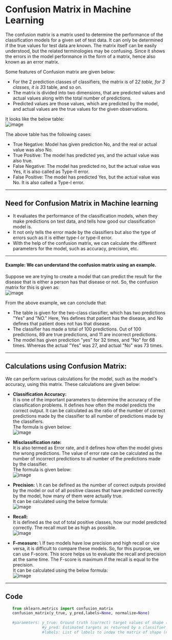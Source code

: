 # Confusion Matrix in Machine Learning
The confusion matrix is a matrix used to determine the performance of the classification models for a given set of test data. It can only be determined if the true values for test data are known. The matrix itself can be easily understood, but the related terminologies may be confusing. Since it shows the errors in the model performance in the form of a matrix, hence also known as an error matrix. 

Some features of Confusion matrix are given below:
- For the 2 prediction classes of classifiers, the matrix is of 2*2 table, for 3 classes, it is 3*3 table, and so on.
- The matrix is divided into two dimensions, that are predicted values and actual values along with the total number of predictions.
- Predicted values are those values, which are predicted by the model, and actual values are the true values for the given observations.

It looks like the below table: \
![image](https://user-images.githubusercontent.com/58425689/107874545-79334700-6ee2-11eb-84bd-a761fdb28924.png)

The above table has the following cases:
- True Negative: Model has given prediction No, and the real or actual value was also No.
- True Positive: The model has predicted yes, and the actual value was also true.
- False Negative: The model has predicted no, but the actual value was Yes, it is also called as Type-II error.
- False Positive: The model has predicted Yes, but the actual value was No. It is also called a Type-I error.
___
## Need for Confusion Matrix in Machine learning
- It evaluates the performance of the classification models, when they make predictions on test data, and tells how good our classification model is.
- It not only tells the error made by the classifiers but also the type of errors such as it is either type-I or type-II error.
- With the help of the confusion matrix, we can calculate the different parameters for the model, such as accuracy, precision, etc.
___
#### Example: We can understand the confusion matrix using an example.
Suppose we are trying to create a model that can predict the result for the disease that is either a person has that disease or not. So, the confusion matrix for this is given as: \
![image](https://user-images.githubusercontent.com/58425689/107874592-bac3f200-6ee2-11eb-93cd-31da20ff2234.png)

From the above example, we can conclude that:
- The table is given for the two-class classifier, which has two predictions "Yes" and "NO." Here, Yes defines that patient has the disease, and No defines that patient does not has that disease.
- The classifier has made a total of 100 predictions. Out of 100 predictions, 89 are true predictions, and 11 are incorrect predictions.
- The model has given prediction "yes" for 32 times, and "No" for 68 times. Whereas the actual "Yes" was 27, and actual "No" was 73 times.
___
## Calculations using Confusion Matrix:
We can perform various calculations for the model, such as the model's accuracy, using this matrix. These calculations are given below:

- **Classification Accuracy:** \
  It is one of the important parameters to determine the accuracy of the classification problems. It defines how often the model predicts the correct output. It can be calculated as the ratio of the number of correct predictions made by the classifier to all number of predictions made by the classifiers. \
  The formula is given below: \
  ![image](https://user-images.githubusercontent.com/58425689/107874621-daf3b100-6ee2-11eb-94f8-23edcb53d0e1.png)

- **Misclassification rate:** \
  It is also termed as Error rate, and it defines how often the model gives the wrong predictions. The value of error rate can be calculated as the number of incorrect predictions to all number of the predictions made by the classifier. \
  The formula is given below: \
  ![image](https://user-images.githubusercontent.com/58425689/107874625-dd560b00-6ee2-11eb-9465-5ea7453f794e.png)

- **Precision:** \ 
  It can be defined as the number of correct outputs provided by the model or out of all positive classes that have predicted correctly by the model, how many of them were actually true. \
  It can be calculated using the below formula: \
  ![image](https://user-images.githubusercontent.com/58425689/107874654-0d9da980-6ee3-11eb-88e7-f537e20af187.png)

- **Recall:** \
  It is defined as the out of total positive classes, how our model predicted correctly. The recall must be as high as possible. \
  ![image](https://user-images.githubusercontent.com/58425689/107874627-e050fb80-6ee2-11eb-8c6b-9e92aaeef119.png)

- **F-measure:** \ 
  If two models have low precision and high recall or vice versa, it is difficult to compare these models. So, for this purpose, we can use F-score. This score helps us to evaluate the recall and precision at the same time. The F-score is maximum if the recall is equal to the precision. \
  It can be calculated using the below formula: \
  ![image](https://user-images.githubusercontent.com/58425689/107874628-e21abf00-6ee2-11eb-8f98-8c52960eeb47.png)
___

## Code
  ```python
     from sklearn.metrics import confusion_matrix
     confusion_matrix(y_true, y_pred,labels=None, normalize=None)
     
     #parameters: y_true: Ground truth (correct) target values of shape (n_samples,)
                  #y_pred: Estimated targets as returned by a classifier of shape (n_samples,)
                  #labels: List of labels to index the matrix of shape (n_classes), default=None
  ```
